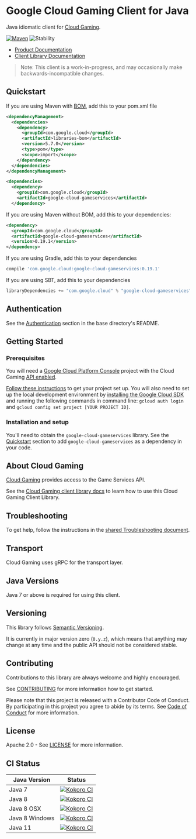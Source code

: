 # Google Cloud Gaming Client for Java

Java idiomatic client for [Cloud Gaming][product-docs].

[![Maven][maven-version-image]][maven-version-link]
![Stability][stability-image]

- [Product Documentation][product-docs]
- [Client Library Documentation][javadocs]

> Note: This client is a work-in-progress, and may occasionally
> make backwards-incompatible changes.

## Quickstart

If you are using Maven with [BOM][libraries-bom], add this to your pom.xml file
```xml
<dependencyManagement>
  <dependencies>
    <dependency>
      <groupId>com.google.cloud</groupId>
      <artifactId>libraries-bom</artifactId>
      <version>5.7.0</version>
      <type>pom</type>
      <scope>import</scope>
    </dependency>
  </dependencies>
</dependencyManagement>

<dependencies>
  <dependency>
    <groupId>com.google.cloud</groupId>
    <artifactId>google-cloud-gameservices</artifactId>
  </dependency>

```

If you are using Maven without BOM, add this to your dependencies:

```xml
<dependency>
  <groupId>com.google.cloud</groupId>
  <artifactId>google-cloud-gameservices</artifactId>
  <version>0.19.1</version>
</dependency>

```

[//]: # ({x-version-update-start:google-cloud-gameservices:released})

If you are using Gradle, add this to your dependencies
```Groovy
compile 'com.google.cloud:google-cloud-gameservices:0.19.1'
```
If you are using SBT, add this to your dependencies
```Scala
libraryDependencies += "com.google.cloud" % "google-cloud-gameservices" % "0.19.1"
```
[//]: # ({x-version-update-end})

## Authentication

See the [Authentication][authentication] section in the base directory's README.

## Getting Started

### Prerequisites

You will need a [Google Cloud Platform Console][developer-console] project with the Cloud Gaming [API enabled][enable-api].

[Follow these instructions][create-project] to get your project set up. You will also need to set up the local development environment by
[installing the Google Cloud SDK][cloud-sdk] and running the following commands in command line:
`gcloud auth login` and `gcloud config set project [YOUR PROJECT ID]`.

### Installation and setup

You'll need to obtain the `google-cloud-gameservices` library.  See the [Quickstart](#quickstart) section
to add `google-cloud-gameservices` as a dependency in your code.

## About Cloud Gaming


[Cloud Gaming][product-docs] provides access to the Game Services API.

See the [Cloud Gaming client library docs][javadocs] to learn how to
use this Cloud Gaming Client Library.






## Troubleshooting

To get help, follow the instructions in the [shared Troubleshooting document][troubleshooting].

## Transport

Cloud Gaming uses gRPC for the transport layer.

## Java Versions

Java 7 or above is required for using this client.

## Versioning


This library follows [Semantic Versioning](http://semver.org/).


It is currently in major version zero (``0.y.z``), which means that anything may change at any time
and the public API should not be considered stable.

## Contributing


Contributions to this library are always welcome and highly encouraged.

See [CONTRIBUTING][contributing] for more information how to get started.

Please note that this project is released with a Contributor Code of Conduct. By participating in
this project you agree to abide by its terms. See [Code of Conduct][code-of-conduct] for more
information.

## License

Apache 2.0 - See [LICENSE][license] for more information.

## CI Status

Java Version | Status
------------ | ------
Java 7 | [![Kokoro CI][kokoro-badge-image-1]][kokoro-badge-link-1]
Java 8 | [![Kokoro CI][kokoro-badge-image-2]][kokoro-badge-link-2]
Java 8 OSX | [![Kokoro CI][kokoro-badge-image-3]][kokoro-badge-link-3]
Java 8 Windows | [![Kokoro CI][kokoro-badge-image-4]][kokoro-badge-link-4]
Java 11 | [![Kokoro CI][kokoro-badge-image-5]][kokoro-badge-link-5]

[product-docs]: https://cloud.google.com/docs/games/products/
[javadocs]: https://googleapis.dev/java/google-cloud-gameservices/latest/
[kokoro-badge-image-1]: http://storage.googleapis.com/cloud-devrel-public/java/badges/java-gameservices/java7.svg
[kokoro-badge-link-1]: http://storage.googleapis.com/cloud-devrel-public/java/badges/java-gameservices/java7.html
[kokoro-badge-image-2]: http://storage.googleapis.com/cloud-devrel-public/java/badges/java-gameservices/java8.svg
[kokoro-badge-link-2]: http://storage.googleapis.com/cloud-devrel-public/java/badges/java-gameservices/java8.html
[kokoro-badge-image-3]: http://storage.googleapis.com/cloud-devrel-public/java/badges/java-gameservices/java8-osx.svg
[kokoro-badge-link-3]: http://storage.googleapis.com/cloud-devrel-public/java/badges/java-gameservices/java8-osx.html
[kokoro-badge-image-4]: http://storage.googleapis.com/cloud-devrel-public/java/badges/java-gameservices/java8-win.svg
[kokoro-badge-link-4]: http://storage.googleapis.com/cloud-devrel-public/java/badges/java-gameservices/java8-win.html
[kokoro-badge-image-5]: http://storage.googleapis.com/cloud-devrel-public/java/badges/java-gameservices/java11.svg
[kokoro-badge-link-5]: http://storage.googleapis.com/cloud-devrel-public/java/badges/java-gameservices/java11.html
[stability-image]: https://img.shields.io/badge/stability-alpha-orange
[maven-version-image]: https://img.shields.io/maven-central/v/com.google.cloud/google-cloud-gameservices.svg
[maven-version-link]: https://search.maven.org/search?q=g:com.google.cloud%20AND%20a:google-cloud-gameservices&core=gav
[authentication]: https://github.com/googleapis/google-cloud-java#authentication
[developer-console]: https://console.developers.google.com/
[create-project]: https://cloud.google.com/resource-manager/docs/creating-managing-projects
[cloud-sdk]: https://cloud.google.com/sdk/
[troubleshooting]: https://github.com/googleapis/google-cloud-common/blob/master/troubleshooting/readme.md#troubleshooting
[contributing]: https://github.com/googleapis/java-gameservices/blob/master/CONTRIBUTING.md
[code-of-conduct]: https://github.com/googleapis/java-gameservices/blob/master/CODE_OF_CONDUCT.md#contributor-code-of-conduct
[license]: https://github.com/googleapis/java-gameservices/blob/master/LICENSE

[enable-api]: https://console.cloud.google.com/flows/enableapi?apiid=gameservices.googleapis.com
[libraries-bom]: https://github.com/GoogleCloudPlatform/cloud-opensource-java/wiki/The-Google-Cloud-Platform-Libraries-BOM
[shell_img]: https://gstatic.com/cloudssh/images/open-btn.png
